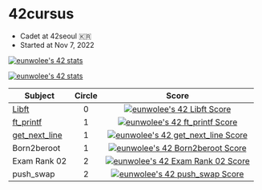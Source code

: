 # 42cursus
- Cadet at 42seoul 🇰🇷
- Started at Nov 7, 2022

[![eunwolee's 42 stats](https://badge42.vercel.app/api/v2/clb1l2gnk00160fmlwuxxmvs4/stats?cursusId=9&coalitionId=piscine)](https://github.com/JaeSeoKim/badge42)

[![eunwolee's 42 stats](https://badge42.vercel.app/api/v2/clb1l2gnk00160fmlwuxxmvs4/stats?cursusId=21&coalitionId=85)](https://github.com/JaeSeoKim/badge42)


|Subject|Circle|Score|
|-------|:----:|:---:|
|[Libft](https://github.com/EUNWOOLEEE/42cursus/tree/main/Libft)|0|[![eunwolee's 42 Libft Score](https://badge42.vercel.app/api/v2/clb1l2gnk00160fmlwuxxmvs4/project/2867997)](https://github.com/JaeSeoKim/badge42)|
|[ft_printf](https://github.com/EUNWOOLEEE/42cursus/tree/main/ft_printf)|1|[![eunwolee's 42 ft_printf Score](https://badge42.vercel.app/api/v2/clb1l2gnk00160fmlwuxxmvs4/project/2904542)](https://github.com/JaeSeoKim/badge42)|
|[get_next_line](https://github.com/EUNWOOLEEE/42cursus/tree/main/ft_printf)|1|[![eunwolee's 42 get_next_line Score](https://badge42.vercel.app/api/v2/clb1l2gnk00160fmlwuxxmvs4/project/2917237)](https://github.com/JaeSeoKim/badge42)
|Born2beroot|1|[![eunwolee's 42 Born2beroot Score](https://badge42.vercel.app/api/v2/clb1l2gnk00160fmlwuxxmvs4/project/2951454)](https://github.com/JaeSeoKim/badge42)
|Exam Rank 02|2|[![eunwolee's 42 Exam Rank 02 Score](https://badge42.vercel.app/api/v2/clb1l2gnk00160fmlwuxxmvs4/project/2990187)](https://github.com/JaeSeoKim/badge42)
|push_swap|2|[![eunwolee's 42 push_swap Score](https://badge42.vercel.app/api/v2/clb1l2gnk00160fmlwuxxmvs4/project/2990494)](https://github.com/JaeSeoKim/badge42)
